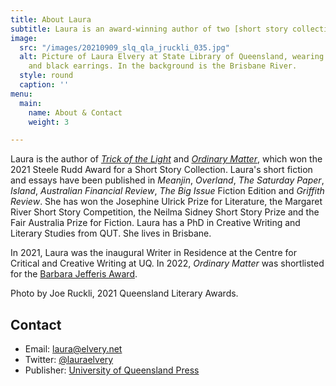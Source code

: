 ```yaml
---
title: About Laura
subtitle: Laura is an award-winning author of two [short story collections](/books).
image:
  src: "/images/20210909_slq_qla_jruckli_035.jpg"
  alt: Picture of Laura Elvery at State Library of Queensland, wearing a pink dress
    and black earrings. In the background is the Brisbane River.
  style: round
  caption: ''
menu:
  main:
    name: About & Contact
    weight: 3

---
```

Laura is the author of [_Trick of the Light_](https://www.uqp.com.au/books/trick-of-the-light) and [_Ordinary Matter_](https://www.uqp.com.au/books/ordinary-matter), which won the 2021 Steele Rudd Award for a Short Story Collection. Laura's short fiction and essays have been published in _Meanjin_, _Overland_, _The Saturday Paper_, _Island_, _Australian Financial Review_, _The Big Issue_ Fiction Edition and _Griffith Review_. She has won the Josephine Ulrick Prize for Literature, the Margaret River Short Story Competition, the Neilma Sidney Short Story Prize and the Fair Australia Prize for Fiction. Laura has a PhD in Creative Writing and Literary Studies from QUT. She lives in Brisbane.

In 2021, Laura was the inaugural Writer in Residence at the Centre for Critical and Creative Writing at UQ. In 2022, _Ordinary Matter_ was shortlisted for the [Barbara Jefferis Award](https://www.asauthors.org/news/2022-barbara-jefferis-award-shortlist-announced).

Photo by Joe Ruckli, 2021 Queensland Literary Awards.

## Contact

* Email: [laura@elvery.net](mailto:laura@elvery.net)
* Twitter: [@lauraelvery](https://twitter.com/lauraelvery)
* Publisher: [University of Queensland Press](https://www.uqp.uq.edu.au/contactus.aspx)
